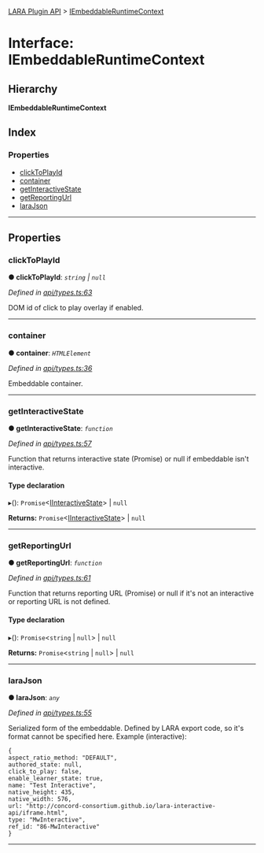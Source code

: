 [LARA Plugin API](../README.md) > [IEmbeddableRuntimeContext](../interfaces/iembeddableruntimecontext.md)

# Interface: IEmbeddableRuntimeContext

## Hierarchy

**IEmbeddableRuntimeContext**

## Index

### Properties

* [clickToPlayId](iembeddableruntimecontext.md#clicktoplayid)
* [container](iembeddableruntimecontext.md#container)
* [getInteractiveState](iembeddableruntimecontext.md#getinteractivestate)
* [getReportingUrl](iembeddableruntimecontext.md#getreportingurl)
* [laraJson](iembeddableruntimecontext.md#larajson)

---

## Properties

<a id="clicktoplayid"></a>

###  clickToPlayId

**● clickToPlayId**: *`string` \| `null`*

*Defined in [api/types.ts:63](https://github.com/concord-consortium/lara/blob/c535a346/lara-plugin-api/src/api/types.ts#L63)*

DOM id of click to play overlay if enabled.

___
<a id="container"></a>

###  container

**● container**: *`HTMLElement`*

*Defined in [api/types.ts:36](https://github.com/concord-consortium/lara/blob/c535a346/lara-plugin-api/src/api/types.ts#L36)*

Embeddable container.

___
<a id="getinteractivestate"></a>

###  getInteractiveState

**● getInteractiveState**: *`function`*

*Defined in [api/types.ts:57](https://github.com/concord-consortium/lara/blob/c535a346/lara-plugin-api/src/api/types.ts#L57)*

Function that returns interactive state (Promise) or null if embeddable isn't interactive.

#### Type declaration
▸(): `Promise`<[IInteractiveState](iinteractivestate.md)> \| `null`

**Returns:** `Promise`<[IInteractiveState](iinteractivestate.md)> \| `null`

___
<a id="getreportingurl"></a>

###  getReportingUrl

**● getReportingUrl**: *`function`*

*Defined in [api/types.ts:61](https://github.com/concord-consortium/lara/blob/c535a346/lara-plugin-api/src/api/types.ts#L61)*

Function that returns reporting URL (Promise) or null if it's not an interactive or reporting URL is not defined.

#### Type declaration
▸(): `Promise`<`string` \| `null`> \| `null`

**Returns:** `Promise`<`string` \| `null`> \| `null`

___
<a id="larajson"></a>

###  laraJson

**● laraJson**: *`any`*

*Defined in [api/types.ts:55](https://github.com/concord-consortium/lara/blob/c535a346/lara-plugin-api/src/api/types.ts#L55)*

Serialized form of the embeddable. Defined by LARA export code, so it's format cannot be specified here. Example (interactive):

```
{
aspect_ratio_method: "DEFAULT",
authored_state: null,
click_to_play: false,
enable_learner_state: true,
name: "Test Interactive",
native_height: 435,
native_width: 576,
url: "http://concord-consortium.github.io/lara-interactive-api/iframe.html",
type: "MwInteractive",
ref_id: "86-MwInteractive"
}
```

___

